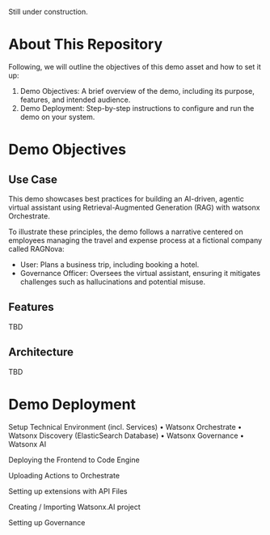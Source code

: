 
Still under construction. 

# About This Repository 
Following, we will outline the objectives of this demo asset and how to set it up: 
1.	Demo Objectives: 
A brief overview of the demo, including its purpose, features, and intended audience.
2.	Demo Deployment:
Step-by-step instructions to configure and run the demo on your system.

# Demo Objectives 

## Use Case 

This demo showcases best practices for building an AI-driven, agentic virtual assistant using Retrieval-Augmented Generation (RAG) with watsonx Orchestrate.

To illustrate these principles, the demo follows a narrative centered on employees managing the travel and expense process at a fictional company called RAGNova:

- User: Plans a business trip, including booking a hotel.
- Governance Officer: Oversees the virtual assistant, ensuring it mitigates challenges such as hallucinations and potential misuse.

## Features 

TBD 

## Architecture 

TBD

# Demo Deployment



Setup Technical Environment (incl. Services) 
•	Watsonx Orchestrate 
•	Watsonx Discovery (ElasticSearch Database) 
•	Watsonx Governance
•	Watsonx AI 

Deploying the Frontend to Code Engine

Uploading Actions to Orchestrate  

Setting up extensions with API Files 

Creating / Importing Watsonx.AI project 

Setting up Governance 

